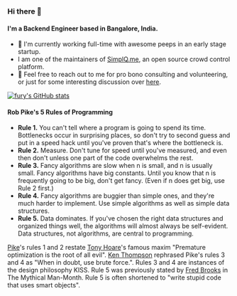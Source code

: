 ### Hi there 👋

#### I'm a Backend Engineer based in Bangalore, India.

- 🏢 I'm currently working full-time with awesome peeps in an early stage startup.
- I am one of the maintainers of [SimplQ.me](https://www.simplq.me/), an open source crowd control platform.
- 💬 Feel free to reach out to me for pro bono consulting and volunteering, or just for some interesting discussion over [here](https://www.hiretheauthor.com/daltonfury42). 

[![fury's GitHub stats](https://github-readme-stats.vercel.app/api?username=daltonfury42)](https://github.com/anuraghazra/github-readme-stats)


#### Rob Pike's 5 Rules of Programming

* **Rule 1.** You can't tell where a program is going to spend its time. Bottlenecks occur in surprising places, so don't try to second guess and put in a speed hack until you've proven that's where the bottleneck is.
* **Rule 2.** Measure. Don't tune for speed until you've measured, and even then don't unless one part of the code overwhelms the rest.
* **Rule 3.** Fancy algorithms are slow when n is small, and n is usually small. Fancy algorithms have big constants. Until you know that n is frequently going to be big, don't get fancy. (Even if n does get big, use Rule 2 first.)
* **Rule 4.** Fancy algorithms are buggier than simple ones, and they're much harder to implement. Use simple algorithms as well as simple data structures.
* **Rule 5.** Data dominates. If you've chosen the right data structures and organized things well, the algorithms will almost always be self-evident. Data structures, not algorithms, are central to programming.

[Pike](https://en.wikipedia.org/wiki/Rob_Pike)'s rules 1 and 2 restate [Tony Hoare](https://en.wikipedia.org/wiki/Tony_Hoare)'s famous maxim "Premature optimization is the root of all evil". [Ken Thompson](https://en.wikipedia.org/wiki/Ken_Thompson) rephrased Pike's rules 3 and 4 as "When in doubt, use brute force.". Rules 3 and 4 are instances of the design philosophy KISS. Rule 5 was previously stated by [Fred Brooks](https://en.wikipedia.org/wiki/Fred_Brooks) in The Mythical Man-Month. Rule 5 is often shortened to "write stupid code that uses smart objects".
